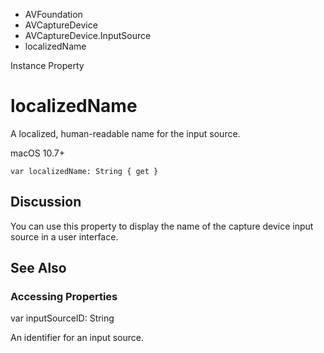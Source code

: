 

- AVFoundation
- AVCaptureDevice
- AVCaptureDevice.InputSource
-  localizedName 

Instance Property

# localizedName

A localized, human-readable name for the input source.

macOS 10.7+

``` source
var localizedName: String { get }
```

## Discussion

You can use this property to display the name of the capture device input source in a user interface.

## See Also

### Accessing Properties

var inputSourceID: String

An identifier for an input source.

